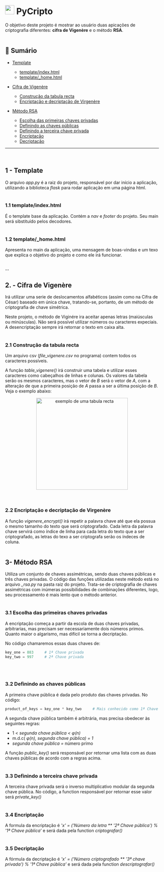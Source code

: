 # <img src="https://media.giphy.com/media/LMt9638dO8dftAjtco/giphy.gif" width="30px"> PyCripto

O objetivo deste projeto é mostrar ao usuário duas apicações de criptografia diferentes: **cifra de Vigenère** e o método **RSA**.  
<br>

## 📒 Sumário

 * [Template](#1---template)
    * [template/index.html](#11-templateindexhtml)
    * [template/_home.html](#12-template_homehtml)
    
 * [Cifra de Vigenère](#2---cifra-de-vigenère)
    * [Construção da tabula recta](#21-construção-da-tabula-recta)
    * [Encriptação e decriptação de Virgenère](#21-construção-da-tabula-recta)

 * [Método RSA](#3--método-rsa)
    * [Escolha das primeiras chaves privadas](#31-escolha-das-primeiras-chaves-privadas)
    * [Definindo as chaves públicas](#32-definindo-as-chaves-públicas)
    * [Definindo a terceira chave privada](#33-definindo-a-terceira-chave-privada)
    * [Encriptação](#34-encriptação)
    * [Decriptação](#35-decriptação)

---
<br>

## 1 - Template

   O arquivo *app.py* é a raiz do projeto, responsável por dar início a aplicação, utilizando a biblioteca *flask* para rodar aplicação em uma página html.
<br><br>

### 1.1 template/index.html

   É o template base da aplicação. Contém a _nav_ e _footer_ do projeto. Seu main será sibstituído pelos decodores. 
<br><br>

### 1.2 template/_home.html

   Apresenta no main da aplicação, uma mensagem de boas-vindas e um texo que explica o objetivo do projeto e como ele irá funcionar. 
<br><br>

--

## 2. - Cifra de Vigenère

   Irá utilizar uma serie de deslocamentos alfabéticos (assim como na Cifra de César) baseado em única chave, tratando-se, portanto, de um método de criptografia de chave simétrica.
   
   Neste projeto, o método de Viginére ira aceitar apenas letras (maiúsculas ou minúsculas). Não será possível utilizar números ou caracteres expeciais. 
   A desencriptação sempre irá retornar o texto em caixa alta.
<br><br>

### 2.1 Construção da tabula recta

Um arquivo csv (_file_vigenere.csv_ no programa) contem todos os caracteres possíveis.

A função _table_vigenere()_ irá construir uma tabela e utilizar esses caracteres como cabeçalhos de linhas e colunas. Os valores da tabela serão os mesmos caracteres, mas o vetor de _B_ será o vetor de _A_, com a alteração de que a primeira posição de _A_ passa a ser a última posição de _B_. 
Veja o exemplo abaixo:
   <div align="center">
   <img src="https://upload.wikimedia.org/wikipedia/commons/thumb/2/25/Vigen%C3%A8re_square.svg/800px-Vigen%C3%A8re_square.svg.png" alt="exemplo de uma tabula recta" width="300px" height="300px">
   </div>
<br><br>

### 2.2 Encriptação e decriptação de Virgenère

   A função _vigenere_encrypt()_ irá repetir a palavra chave até que ela possua o mesmo tamanho do texto que será criptografado. Cada letra da palavra chave servirá como índice de linha para cada letra do texto que a ser criptografado, as letras do texo a ser criptografa serão os índeces de coluna.
<br><br>

## 3- Método RSA

   Utiliza um conjunto de chaves assimétricas, sendo duas chaves públicas e três chaves privadas. O código das funções utilizadas neste método está no arquivo *_rsa.py* na pasta raiz do projeto. Trata-se de criptografia de chaves assimétricas com inúmeras possibilidades de combinações diferentes, logo, seu processamento é mais lento que o método anterior. 
<br><br>

### 3.1 Escolha das primeiras chaves privadas

   A encriptação começa a partir da escola de duas chaves privadas, arbitrarias, mas precisam ser necessariamente dois números primos. Quanto maior o algarismo, mas difícil se torna a decriptação. 

No código chamaremos essas duas chaves de: 

```python
key_one = 883     # 1ª Chave privada
key_two = 997     # 2ª Chave privada
```
<br><br>

### 3.2 Definindo as chaves públicas

   A primeira chave pública é dada pelo produto das chaves privadas. No código:

```python
product_of_keys = key_one * key_two     # Mais conhecido como 1ª Chave pública
```

   A segunda chave pública também é arbitrária, mas precisa obedecer às seguintes regras:

   - 1 < *segunda chave pública < φ(n)*
   - m.d.c( *φ(n), segunda chave pública) = 1*
   - *segunda chave pública =* número primo

   A função *public_key()* será responsável por retornar uma lista com as duas chaves públicas de acordo com a regras acima. 
<br><br>

### 3.3 Definindo a terceira chave privada

A terceira chave privada será o inverso multiplicativo modular da segunda chave pública. No código, a function responsável por retornar esse valor será *private_key()*
<br><br>

### 3.4 Encriptação

A formula da encriptação é *'x' = ('Número da letra ** '2ª Chave pública') % '1ª Chave pública’* e será dada pela function *criptografar()*
<br><br>

### 3.5 Decriptação

A fórmula da decriptação é *'x' = ('Número criptografado ** '3ª chave privada') % '1ª Chave pública’* e será dada pela function *descriptografar()*
<br><br>
